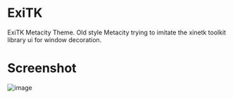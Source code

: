 # ExiTK
ExiTK Metacity Theme. Old style Metacity trying to imitate the xinetk toolkit library ui for window decoration.

# Screenshot
![image](http://s11.postimg.org/vb9iyptmb/image.png)
